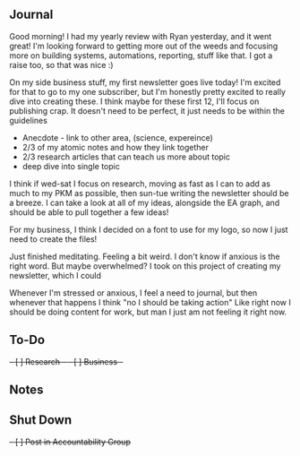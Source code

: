 ## Journal
Good morning! I had my yearly review with Ryan yesterday, and it went great! I'm looking forward to getting more out of the weeds and focusing more on building systems, automations, reporting, stuff like that. I got a raise too, so that was nice :) 

On my side business stuff, my first newsletter goes live today! I'm excited for that to go to my one subscriber, but I'm honestly pretty excited to really dive into creating these. I think maybe for these first 12, I'll focus on publishing crap. It doesn't need to be perfect, it just needs to be within the guidelines 

- Anecdote - link to other area, (science, expereince)
- 2/3 of my atomic notes and how they link together
- 2/3 research articles that can teach us more about topic
- deep dive into single topic

I think if wed-sat I focus on research, moving as fast as I can to add as much to my PKM as possible, then sun-tue writing the newsletter should be a breeze. I can take a look at all of my ideas, alongside the EA graph, and should be able to pull together a few ideas!

For my business, I think I decided on a font to use for my logo, so now I just need to create the files!

Just finished meditating. Feeling a bit weird. I don't know if anxious is the right word. But maybe overwhelmed? I took on this project of creating my newsletter, which I could 

Whenever I'm stressed or anxious, I feel a need to journal, but then whenever that happens I think "no I should be taking action" Like right now I should be doing content for work, but man I just am not feeling it right now. 

## To-Do
<del>- [ ] Research - </del>
<del>- [ ] Business - </del>


## Notes


## Shut Down
<del>- [ ] Post in Accountability Group</del>